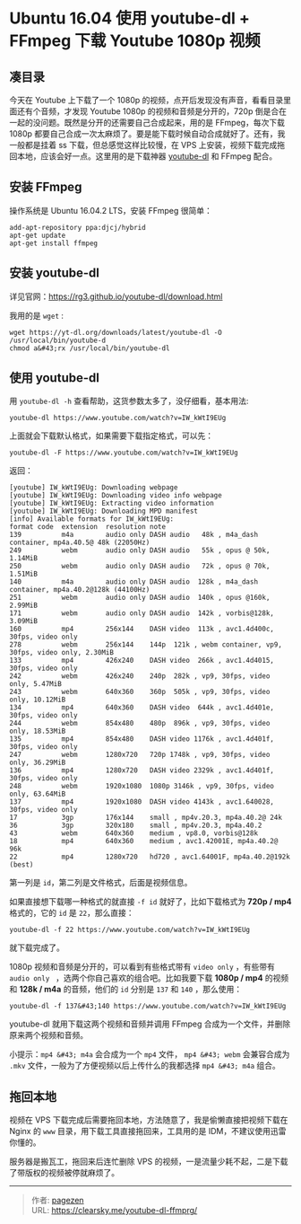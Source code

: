 # Ubuntu 16.04 使用 youtube-dl &#43; FFmpeg 下载 Youtube 1080p 视频



## 凑目录

今天在 Youtube 上下载了一个 1080p 的视频，点开后发现没有声音，看看目录里面还有个音频，才发现 Youtube 1080p 的视频和音频是分开的，720p 倒是合在一起的没问题。既然是分开的还需要自己合成起来，用的是 FFmpeg，每次下载 1080p 都要自己合成一次太麻烦了。要是能下载时候自动合成就好了。还有，我一般都是挂着 ss 下载，但总感觉这样比较慢，在 VPS 上安装，视频下载完成拖回本地，应该会好一点。这里用的是下载神器  [youtube-dl](https://rg3.github.io/youtube-dl/index.html) 和 FFmpeg 配合。

## 安装 FFmpeg

操作系统是 Ubuntu 16.04.2 LTS，安装 FFmpeg 很简单：

```
add-apt-repository ppa:djcj/hybrid
apt-get update
apt-get install ffmpeg
```

## 安装 youtube-dl

详见官网：https://rg3.github.io/youtube-dl/download.html

我用的是 `wget` :

```
wget https://yt-dl.org/downloads/latest/youtube-dl -O /usr/local/bin/youtube-d
chmod a&#43;rx /usr/local/bin/youtube-dl
```

## 使用 youtube-dl

用 `youtube-dl -h` 查看帮助，这货参数太多了，没仔细看，基本用法:

```
youtube-dl https://www.youtube.com/watch?v=IW_kWtI9EUg
```

上面就会下载默认格式，如果需要下载指定格式，可以先：

```
youtube-dl -F https://www.youtube.com/watch?v=IW_kWtI9EUg
```

返回：

```
[youtube] IW_kWtI9EUg: Downloading webpage
[youtube] IW_kWtI9EUg: Downloading video info webpage
[youtube] IW_kWtI9EUg: Extracting video information
[youtube] IW_kWtI9EUg: Downloading MPD manifest
[info] Available formats for IW_kWtI9EUg:
format code  extension  resolution note
139          m4a        audio only DASH audio   48k , m4a_dash container, mp4a.40.5@ 48k (22050Hz)
249          webm       audio only DASH audio   55k , opus @ 50k, 1.14MiB
250          webm       audio only DASH audio   72k , opus @ 70k, 1.51MiB
140          m4a        audio only DASH audio  128k , m4a_dash container, mp4a.40.2@128k (44100Hz)
251          webm       audio only DASH audio  140k , opus @160k, 2.99MiB
171          webm       audio only DASH audio  142k , vorbis@128k, 3.09MiB
160          mp4        256x144    DASH video  113k , avc1.4d400c, 30fps, video only
278          webm       256x144    144p  121k , webm container, vp9, 30fps, video only, 2.30MiB
133          mp4        426x240    DASH video  266k , avc1.4d4015, 30fps, video only
242          webm       426x240    240p  282k , vp9, 30fps, video only, 5.47MiB
243          webm       640x360    360p  505k , vp9, 30fps, video only, 10.12MiB
134          mp4        640x360    DASH video  644k , avc1.4d401e, 30fps, video only
244          webm       854x480    480p  896k , vp9, 30fps, video only, 18.53MiB
135          mp4        854x480    DASH video 1176k , avc1.4d401f, 30fps, video only
247          webm       1280x720   720p 1748k , vp9, 30fps, video only, 36.29MiB
136          mp4        1280x720   DASH video 2329k , avc1.4d401f, 30fps, video only
248          webm       1920x1080  1080p 3146k , vp9, 30fps, video only, 63.64MiB
137          mp4        1920x1080  DASH video 4143k , avc1.640028, 30fps, video only
17           3gp        176x144    small , mp4v.20.3, mp4a.40.2@ 24k
36           3gp        320x180    small , mp4v.20.3, mp4a.40.2
43           webm       640x360    medium , vp8.0, vorbis@128k
18           mp4        640x360    medium , avc1.42001E, mp4a.40.2@ 96k
22           mp4        1280x720   hd720 , avc1.64001F, mp4a.40.2@192k (best)
```

第一列是 `id`，第二列是文件格式，后面是视频信息。

如果直接想下载哪一种格式的就直接 `-f id` 就好了，比如下载格式为 **720p / mp4** 格式的，它的 `id` 是 `22`，那么直接：

```
youtube-dl -f 22 https://www.youtube.com/watch?v=IW_kWtI9EUg
```

就下载完成了。

 1080p 视频和音频是分开的，可以看到有些格式带有 `video only` ，有些带有 `audio only ` ，选两个你自己喜欢的组合吧。比如我要下载 **1080p / mp4** 的视频和 **128k / m4a** 的音频，他们的 `id` 分别是 `137` 和 `140` ，那么使用：

```
youtube-dl -f 137&#43;140 https://www.youtube.com/watch?v=IW_kWtI9EUg
```

youtube-dl 就用下载这两个视频和音频并调用 FFmpeg 合成为一个文件，并删除原来两个视频和音频。

小提示：`mp4 &#43; m4a` 会合成为一个 `mp4` 文件， `mp4 &#43; webm` 会兼容合成为 `.mkv` 文件，一般为了方便视频以后上传什么的我都选择 `mp4 &#43; m4a` 组合。

## 拖回本地

视频在 VPS 下载完成后需要拖回本地，方法随意了，我是偷懒直接把视频下载在 Nginx 的 `www` 目录，用下载工具直接拖回来，工具用的是 IDM，不建议使用迅雷你懂的。

服务器是搬瓦工，拖回来后连忙删除 VPS 的视频，一是流量少耗不起，二是下载了带版权的视频被停就麻烦了。





---

> 作者: [pagezen](http://clearsky.me/)  
> URL: https://clearsky.me/youtube-dl-ffmprg/  

